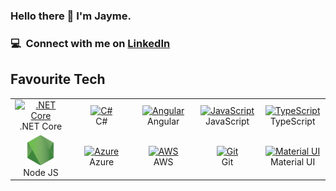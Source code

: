 ### Hello there 👋 I'm Jayme.
### :computer: &nbsp;Connect with me on **[LinkedIn]**

<h2 align="left" id="zio-tech">Favourite Tech</h2>

<table align="center">
  <tr>
    <td align="center" width="96">
      <a href="#zio-tech">
        <img
          src="https://upload.wikimedia.org/wikipedia/commons/e/ee/.NET_Core_Logo.svg"
          width="48"
          height="48"
          alt=".NET Core"
        />
      </a>
      <br />.NET Core
    </td>
    <td align="center" width="96">
      <a href="#zio-tech">
        <img
          src="https://www.freeiconspng.com/uploads/c-logo-icon-18.png"
          width="48"
          height="48"
          alt="C#"
        />
      </a>
      <br />C#
    </td>
    <td align="center" width="96">
      <a href="#zio-tech">
        <img
          src="https://upload.wikimedia.org/wikipedia/commons/c/cf/Angular_full_color_logo.svg"
          width="48"
          height="48"
          alt="Angular"
        />
      </a>
      <br />Angular
    </td>
    <td align="center" width="96">
      <a href="#zio-tech">
        <img
          src="https://upload.wikimedia.org/wikipedia/commons/thumb/9/99/Unofficial_JavaScript_logo_2.svg/1024px-Unofficial_JavaScript_logo_2.svg.png"
          width="48"
          height="48"
          alt="JavaScript"
        />
      </a>
      <br />JavaScript
    </td>
    <td align="center" width="96">
      <a href="#suhailakar-tech">
        <img
          src="https://upload.wikimedia.org/wikipedia/commons/thumb/4/4c/Typescript_logo_2020.svg/1200px-Typescript_logo_2020.svg.png"
          width="48"
          height="48"
          alt="TypeScript"
        />
      </a>
      <br />TypeScript
    </td>
  </tr>

  <tr>
    <td align="center" width="96">
      <a href="#zio-tech">
        <img
          src="https://raw.githubusercontent.com/github/explore/80688e429a7d4ef2fca1e82350fe8e3517d3494d/topics/nodejs/nodejs.png"
          width="48"
          height="48"
          alt="Node JS"
        />
      </a>
      <br />Node JS
    </td>
    <td align="center" width="96">
      <a href="#zio-tech">
        <img
          src="https://i.ibb.co/jDGr3z0/azure-removebg-preview.png"
          width="48"
          height="48"
          alt="Azure"
        />
      </a>
      <br />Azure
    </td>
    <td align="center" width="96">
      <a href="#zio-tech">
        <img
          src="https://gdconf.com/sites/default/files/zn_-38Hw_400x400.jpg"
          width="48"
          height="48"
          alt="AWS"
        />
      </a>
      <br />AWS
    </td>
    <td align="center" width="96">
      <a href="#zio-tech">
        <img
          src="https://upload.wikimedia.org/wikipedia/commons/thumb/3/3f/Git_icon.svg/1200px-Git_icon.svg.png"
          width="48"
          height="48"
          alt="Git"
        />
      </a>
      <br />Git
    </td>
    <td align="center" width="96">
      <a href="#suhailakar-tech">
        <img
          src="https://media.zeemly.com/zeemly/product/material-ui.png"
          width="48"
          height="48"
          alt="Material UI"
        />
      </a>
      <br />Material UI
    </td>
  </tr>
</table>

[linkedin]: https://www.linkedin.com/in/jayme-desrosiers-95874390/ "LinkedIn"